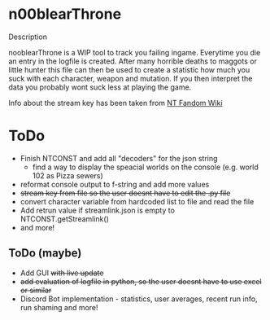 # n00blearThrone
Description

nooblearThrone is a WIP tool to track you failing ingame.
Everytime you die an entry in the logfile is created.
After many horrible deaths to maggots or little hunter this file can then be used to create a statistic how much you suck with each character, weapon and mutation.
If you then interpret the data you probably wont suck less at playing the game.

Info about the stream key has been taken from [NT Fandom Wiki](https://nuclear-throne.fandom.com/wiki/Stream_Keys)

# ToDo
* Finish NTCONST and add all "decoders" for the json string
  * find a way to display the speacial worlds on the console (e.g. world 102 as Pizza sewers)
* reformat console output to f-string and add more values
* ~~stream key from file so the user doesnt have to edit the .py file~~
* convert character variable from hardcoded list to file and read the file
* Add retrun value if streamlink.json is empty to NTCONST.getStreamlink()
* and more!


## ToDo (maybe)
* Add GUI ~~with live update~~
* ~~add evaluation of logfile in python, so the user doesnt have to use excel or similar~~
* Discord Bot implementation - statistics, user averages, recent run info, run shaming and more!
